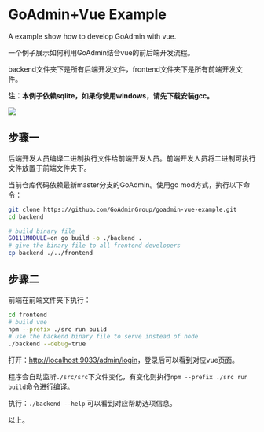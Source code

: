 # GoAdmin+Vue Example

A example show how to develop GoAdmin with vue.

一个例子展示如何利用GoAdmin结合vue的前后端开发流程。

backend文件夹下是所有后端开发文件，frontend文件夹下是所有前端开发文件。

**注：本例子依赖sqlite，如果你使用windows，请先下载安装gcc。**

![](http://quick.go-admin.cn/docs/vue-goadmin.png)


## 步骤一

后端开发人员编译二进制执行文件给前端开发人员。前端开发人员将二进制可执行文件放置于前端文件夹下。

当前仓库代码依赖最新master分支的GoAdmin。使用go mod方式，执行以下命令：

```bash
git clone https://github.com/GoAdminGroup/goadmin-vue-example.git
cd backend

# build binary file
GO111MODULE=on go build -o ./backend .
# give the binary file to all frontend developers
cp backend ./../frontend
```

## 步骤二

前端在前端文件夹下执行：

```bash
cd frontend
# build vue
npm --prefix ./src run build
# use the backend binary file to serve instead of node
./backend --debug=true
```

打开：[http://localhost:9033/admin/login](http://localhost:9033/admin/login)，登录后可以看到对应vue页面。

程序会自动监听```./src/src```下文件变化，有变化则执行```npm --prefix ./src run build```命令进行编译。

执行：```./backend --help``` 可以看到对应帮助选项信息。

以上。